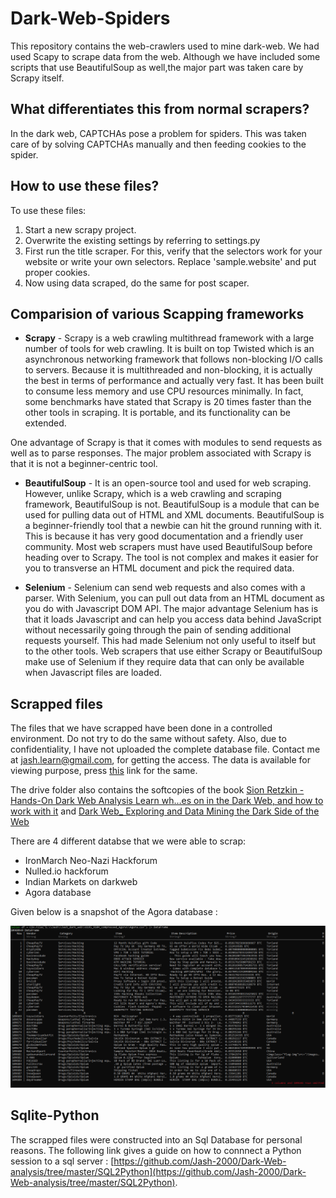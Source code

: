 # Dark-Web-Spiders
This repository contains the web-crawlers used to mine dark-web. We had used Scapy to scrape data from the web. Although we have included some scripts that use BeautifulSoup as well,the major part was taken care by Scrapy itself. 

## What differentiates this from normal scrapers?
In the dark web, CAPTCHAs pose a problem for spiders. This was taken care of by solving CAPTCHAs manually and then feeding cookies to the spider.

## How to use these files?
To use these files:
1. Start a new scrapy project.
2. Overwrite the existing settings by referring to settings.py
3. First run the title scraper. For this, verify that the selectors work for your website or write your own selectors. Replace 'sample.website' and put proper cookies.
4. Now using data scraped, do the same for post scaper.


## Comparision of various Scapping frameworks

* **Scrapy** - Scrapy is a web crawling multithread framework with a large number of tools for web crawling. It is built on top Twisted which is an asynchronous networking framework that follows non-blocking I/O calls to servers. Because it is multithreaded and non-blocking, it is actually the best in terms of performance and actually very fast. 
It has been built to consume less memory and use CPU resources minimally. In fact, some benchmarks have stated that Scrapy is 20 times faster than the other tools in scraping. It is portable, and its functionality can be extended.

One advantage of Scrapy is that it comes with modules to send requests as well as to parse responses. The major problem associated with Scrapy is that it is not a beginner-centric tool.

* **BeautifulSoup** - It is an open-source tool and used for web scraping. However, unlike Scrapy, which is a web crawling and scraping framework, BeautifulSoup is not. BeautifulSoup is a module that can be used for pulling data out of HTML and XML documents. BeautifulSoup is a beginner-friendly tool that a newbie can hit the ground running with it. This is because it has very good documentation and a friendly user community. Most web scrapers must have used BeautifulSoup before heading over to Scrapy. The tool is not complex and makes it easier for you to transverse an HTML document and pick the required data.

* **Selenium** - Selenium can send web requests and also comes with a parser. With Selenium, you can pull out data from an HTML document as you do with Javascript DOM API. The major advantage Selenium has is that it loads Javascript and can help you access data behind JavaScript without necessarily going through the pain of sending additional requests yourself. This had made Selenium not only useful to itself but to the other tools. Web scrapers that use either Scrapy or BeautifulSoup make use of Selenium if they require data that can only be available when Javascript files are loaded.

## Scrapped files

The files that we have scrapped have been done in a controlled environment. Do not try to do the same without safety. Also, due to confidentiality, I have not uploaded the complete database file. Contact me at [jash.learn@gmail.com](mailto:jash.learn@gmail.com), for getting the access. The data is available for viewing purpose, press [this](https://drive.google.com/drive/folders/1rOh8ye3Al_ElR2mWTqXsBSnvMQJs0c52?usp=sharing) link for the same.

The drive folder also contains the softcopies of the book [Sion Retzkin - Hands-On Dark Web Analysis Learn wh…es on in the Dark Web, and how to work with it](https://drive.google.com/file/d/1ja0awlsqmHzuxJYFi5knpKH98MBA6CRK/view?usp=sharing) and [Dark Web_ Exploring and Data Mining the Dark Side of the Web](https://drive.google.com/file/d/1CkTUCLpVrSlBKil-hQTm5DxuSFZhkvo8/view?usp=sharing)

There are 4 different databse that we were able to scrap:
  * IronMarch Neo-Nazi Hackforum
  * Nulled.io hackforum
  * Indian Markets on darkweb
  * Agora database

Given below is a snapshot of the Agora database : 

![Agora](https://github.com/Jash-2000/Dark-Web-Spiders/blob/main/Agora.PNG)

## Sqlite-Python

The scrapped files were constructed into an Sql Database for personal reasons. The following link gives a guide on how to connnect a Python session to a sql server : [https://github.com/Jash-2000/Dark-Web-analysis/tree/master/SQL2Python](https://github.com/Jash-2000/Dark-Web-analysis/tree/master/SQL2Python).
